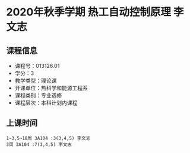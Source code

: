 # 2020年秋季学期 热工自动控制原理 李文志






## 课程信息

- 课程号：013126.01
- 学分：3
- 教学类型：理论课
- 开课单位：热科学和能源工程系
- 课程类别：专业选修
- 课程层次：本科计划内课程

## 上课时间

```
1~3,5~18周 3A104 :3(3,4,5) 李文志
3周 3A104 :7(3,4,5) 李文志
```

